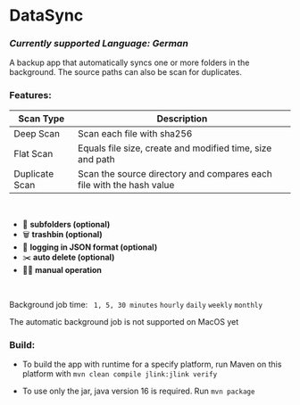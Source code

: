 # DataSync

### _Currently supported Language: German_

A backup app that automatically syncs one or more folders in the background. The source paths can also be scan for duplicates.

### Features:

| Scan Type | Description
|---|---|
| Deep Scan | Scan each file with sha256
| Flat Scan | Equals file size, create and modified time, size and path
| Duplicate Scan | Scan the source directory and compares each file with the hash value

</br>

- 📂   __subfolders (optional)__
- 🗑️   __trashbin (optional)__
- 📎   __logging in JSON format (optional)__
- ✂️   __auto delete (optional)__
- 🚴‍♂️   __manual operation__
 
 </br>
 
Background job time:
` 1, 5, 30 minutes`
`hourly` 
`daily`
`weekly`
`monthly`

The automatic background job is not supported on MacOS yet

### Build:

* To build the app with runtime for a specify platform, run Maven on this platform with `mvn clean compile jlink:jlink verify`
 
* To use only the jar, java version 16 is required. Run `mvn package`
